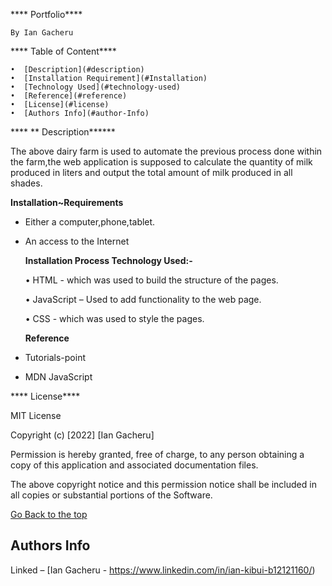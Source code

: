 ****   Portfolio****

	By Ian Gacheru
	

 ****  Table of Content****
      
    •  [Description](#description)
    •  [Installation Requirement](#Installation)
    •  [Technology Used](#technology-used)
    •  [Reference](#reference)
    •  [License](#license)
    •  [Authors Info](#author-Info)
      
   **** ** Description******
     
The above dairy farm is used to automate the previous process done within the farm,the web application is supposed to calculate the quantity of milk produced in liters and output the total amount of milk produced in all shades. 

   **Installation~Requirements**

* Either a computer,phone,tablet.

* An access to the Internet

   **Installation Process
    Technology Used:-**

    •  HTML - which was used to build the structure of the pages.
      
    •  JavaScript – Used to add functionality to the web page.
      
    •  CSS - which was used to style the pages.
      
   **Reference**

* Tutorials-point
* MDN JavaScript



**** License****

MIT License

Copyright (c) [2022] [Ian Gacheru]

Permission is hereby granted, free of charge, to any person obtaining a copy
of this application and associated documentation files.

The above copyright notice and this permission notice shall be included in all
copies or substantial portions of the Software.


[Go Back to the top](#portfolio)

## Authors Info


Linked – [Ian Gacheru - https://www.linkedin.com/in/ian-kibui-b12121160/)

